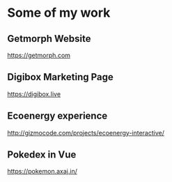 # Some of my work

## Getmorph Website
https://getmorph.com


## Digibox Marketing Page
https://digibox.live

## Ecoenergy experience
http://gizmocode.com/projects/ecoenergy-interactive/

## Pokedex in Vue
https://pokemon.axaj.in/
